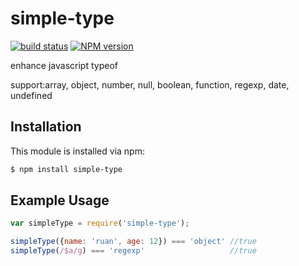 simple-type
========
[![build status](https://secure.travis-ci.org/ruanyl/simple-type.svg)](http://travis-ci.org/ruanyl/simple-type)
[![NPM version](https://badge.fury.io/js/simple-type.svg)](http://badge.fury.io/js/simple-type)

enhance javascript typeof

support:array, object, number, null, boolean, function, regexp, date, undefined

## Installation

This module is installed via npm:

``` bash
$ npm install simple-type
```

## Example Usage

``` js
var simpleType = require('simple-type');

simpleType({name: 'ruan', age: 12}) === 'object' //true
simpleType(/$a/g) === 'regexp'                   //true
```
